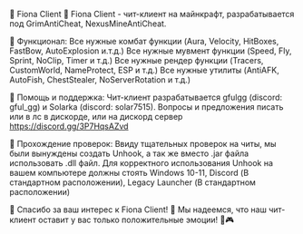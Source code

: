 🌟 Fiona Client 🌟
Fiona Client - чит-клиент на майнкрафт, разрабатывается под GrimAntiCheat, NexusMineAntiCheat.

🚀 Функционал:
Все нужные комбат функции (Aura, Velocity, HitBoxes, FastBow, AutoExplosion и.т.д.)
Все нужные мувмент функции (Speed, Fly, Sprint, NoClip, Timer и т.д.)
Все нужные рендер функции (Tracers, CustomWorld, NameProtect, ESP и т.д.)
Все нужные утилиты (AntiAFK, AutoFish, ChestStealer, NoServerRotation и т.д.)

🤝 Помощь и поддержка:
Чит-клиент разрабатывается gfulgg (discord: gful_gg) и Solarka (discord: solar7515). 
Вопросы и предложения писать или в лс в дискорде, или на дискорд сервер https://discord.gg/3P7HqsAZvd

📝 Прохождение проверок:
Ввиду тщательных проверок на читы, мы были вынуждены создать Unhook,
а так же вместо .jar файла использовать .dll файл. 
Для корректного использования Unhook на вашем компьютере должны стоять Windows 10-11, 
Discord (В стандартном расположении), Legacy Launcher (В стандартном расположении)

🌟 Спасибо за ваш интерес к Fiona Client! 🌟
Мы надеемся, что наш чит-клиент оставит у вас только положительные эмоции! 🚀🎮
